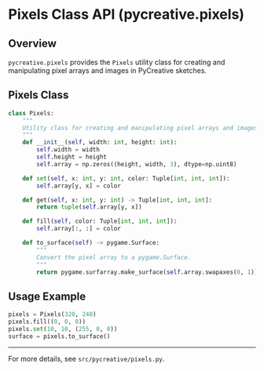 # Pixels Class API (pycreative.pixels)

## Overview
`pycreative.pixels` provides the `Pixels` utility class for creating and manipulating pixel arrays and images in PyCreative sketches.

## Pixels Class
```python
class Pixels:
    """
    Utility class for creating and manipulating pixel arrays and images.
    """
    def __init__(self, width: int, height: int):
        self.width = width
        self.height = height
        self.array = np.zeros((height, width, 3), dtype=np.uint8)

    def set(self, x: int, y: int, color: Tuple[int, int, int]):
        self.array[y, x] = color

    def get(self, x: int, y: int) -> Tuple[int, int, int]:
        return tuple(self.array[y, x])

    def fill(self, color: Tuple[int, int, int]):
        self.array[:, :] = color

    def to_surface(self) -> pygame.Surface:
        """
        Convert the pixel array to a pygame.Surface.
        """
        return pygame.surfarray.make_surface(self.array.swapaxes(0, 1))
```

## Usage Example
```python
pixels = Pixels(320, 240)
pixels.fill((0, 0, 0))
pixels.set(10, 10, (255, 0, 0))
surface = pixels.to_surface()
```

---
For more details, see `src/pycreative/pixels.py`.
